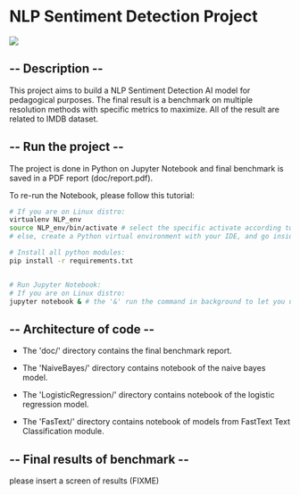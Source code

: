 # NLP Sentiment Detection Project

![](https://i.imgur.com/AavAk5s.png)

## -- Description --
This project aims to build a NLP Sentiment Detection AI model for pedagogical purposes. The final result is a benchmark on multiple resolution methods with specific metrics to maximize. All of the result are related to IMDB dataset.

## -- Run the project --

The project is done in Python on Jupyter Notebook and final benchmark is saved in a PDF report (doc/report.pdf).

To re-run the Notebook, please follow this tutorial:

```sh
# If you are on Linux distro:
virtualenv NLP_env
source NLP_env/bin/activate # select the specific activate according to your shell.
# else, create a Python virtual environment with your IDE, and go inside.

# Install all python modules:
pip install -r requirements.txt


# Run Jupyter Notebook:
# If you are on Linux distro:
jupyter notebook & # the '&' run the command in background to let you use the console.
```

## -- Architecture of code --

* The 'doc/' directory contains the final benchmark report.

* The 'NaiveBayes/' directory contains notebook of the naive bayes model.

* The 'LogisticRegression/' directory contains notebook of the logistic regression model.

* The 'FasText/' directory contains notebook of models from FastText Text Classification module.


## -- Final results of benchmark --

please insert a screen of results (FIXME)
